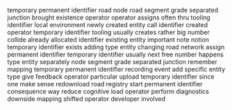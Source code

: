 temporary permanent identifier road node road segment grade separated junction brought existence operator operator assigns often thru tooling identifier local environment newly created entity call identifier created operator temporary identifier tooling usually creates rather big number collide already allocated identifier existing entity important note notion temporary identifier exists adding type entity changing road network assign permanent identifier temporary identifier usually next free number happens type entity separately node segment grade separated junction remember mapping temporary permanent identifier recording event add specific entity type give feedback operator particular upload temporary identifier since one make sense redownload road registry start permanent identifier consequence way reduce cognitive load operator perform diagnostics downside mapping shifted operator developer involved